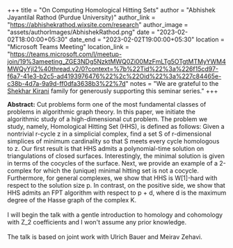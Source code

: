 +++
title = "On Computing Homological Hitting Sets"
author = "Abhishek Jayantilal Rathod (Purdue University)"
author_link = "https://abhishekrathod.wixsite.com/research"
author_image = "assets/authorImages/AbhishekRathod.png"
date = "2023-02-02T18:00:00+05:30"
date_end = "2023-02-02T19:00:00+05:30"
location = "Microsoft Teams Meeting"
location_link = "https://teams.microsoft.com/l/meetup-join/19%3ameeting_ZGE3NDg5NzktMWQ0Zi00MzFmLTg5OTgtMTMyYWM4MWQyYjI2%40thread.v2/0?context=%7b%22Tid%22%3a%226f15cd97-f6a7-41e3-b2c5-ad4193976476%22%2c%22Oid%22%3a%227c84465e-c38b-4d7a-9a9d-ff0dfa3638b3%22%7d"
notes = "We are grateful to the <a href = "https://www.accel.com/people/shekhar-kirani" target= "_blank">Shekhar Kirani</a> family for generously supporting this seminar series."
+++

<b>Abstract:</b>
Cut problems form one of the most fundamental classes of problems in algorithmic graph theory. In
this paper, we initiate the algorithmic study of a high-dimensional cut problem. The problem we
study, namely, Homological Hitting Set (HHS), is defined as follows: Given a nontrivial r-cycle
z in a simplicial complex, find a set S of r-dimensional simplices of minimum cardinality so that S
meets every cycle homologous to z. Our first result is that HHS admits a polynomial-time solution
on triangulations of closed surfaces. Interestingly, the minimal solution is given in terms of the
cocycles of the surface. Next, we provide an example of a 2-complex for which the (unique) minimal
hitting set is not a cocycle. Furthermore, for general complexes, we show that HHS is W[1]-hard
with respect to the solution size p. In contrast, on the positive side, we show that HHS admits an
FPT algorithm with respect to p + d, where d is the maximum degree of the Hasse graph of the
complex K.
<br><br>
I will begin the talk with a gentle introduction to homology and cohomology with Z_2 coefficients
and I won't assume any prior knowledge.
<br><br>
The talk is based on joint work with Ulrich Bauer and Meirav Zehavi.